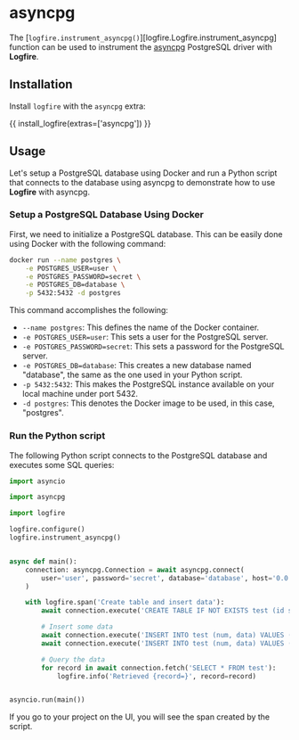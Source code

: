 # asyncpg

The [`logfire.instrument_asyncpg()`][logfire.Logfire.instrument_asyncpg] function can be used to instrument the [asyncpg][asyncpg] PostgreSQL driver with **Logfire**.

## Installation

Install `logfire` with the `asyncpg` extra:

{{ install_logfire(extras=['asyncpg']) }}

## Usage

Let's setup a PostgreSQL database using Docker and run a Python script that connects to the database using asyncpg to
demonstrate how to use **Logfire** with asyncpg.

### Setup a PostgreSQL Database Using Docker

First, we need to initialize a PostgreSQL database. This can be easily done using Docker with the following command:

```bash
docker run --name postgres \
    -e POSTGRES_USER=user \
    -e POSTGRES_PASSWORD=secret \
    -e POSTGRES_DB=database \
    -p 5432:5432 -d postgres
```

This command accomplishes the following:

- `--name postgres`: This defines the name of the Docker container.
- `-e POSTGRES_USER=user`: This sets a user for the PostgreSQL server.
- `-e POSTGRES_PASSWORD=secret`: This sets a password for the PostgreSQL server.
- `-e POSTGRES_DB=database`: This creates a new database named "database", the same as the one used in your Python script.
- `-p 5432:5432`: This makes the PostgreSQL instance available on your local machine under port 5432.
- `-d postgres`: This denotes the Docker image to be used, in this case, "postgres".

### Run the Python script

The following Python script connects to the PostgreSQL database and executes some SQL queries:

```py
import asyncio

import asyncpg

import logfire

logfire.configure()
logfire.instrument_asyncpg()


async def main():
    connection: asyncpg.Connection = await asyncpg.connect(
        user='user', password='secret', database='database', host='0.0.0.0', port=5432
    )

    with logfire.span('Create table and insert data'):
        await connection.execute('CREATE TABLE IF NOT EXISTS test (id serial PRIMARY KEY, num integer, data varchar);')

        # Insert some data
        await connection.execute('INSERT INTO test (num, data) VALUES ($1, $2)', 100, 'abc')
        await connection.execute('INSERT INTO test (num, data) VALUES ($1, $2)', 200, 'def')

        # Query the data
        for record in await connection.fetch('SELECT * FROM test'):
            logfire.info('Retrieved {record=}', record=record)


asyncio.run(main())
```

If you go to your project on the UI, you will see the span created by the script.

[opentelemetry-asyncpg]: https://opentelemetry-python-contrib.readthedocs.io/en/latest/instrumentation/asyncpg/asyncpg.html
[opentelemetry-asyncpg2]: https://opentelemetry-python-contrib.readthedocs.io/en/latest/instrumentation/asyncpg2/asyncpg2.html
[asyncpg]: https://magicstack.github.io/asyncpg/
